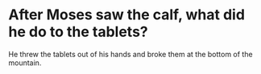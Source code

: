 # After Moses saw the calf, what did he do to the tablets?

He threw the tablets out of his hands and broke them at the bottom of the mountain.
